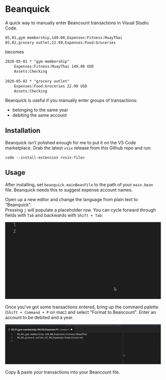 # Beanquick

A quick way to manually enter Beancount transactions in Visual Studio Code.

```
05,01,gym membership,149.00,Expenses:Fitness:MuayThai
05,02,grocery outlet,22.99,Expenses:Food:Groceries
```
becomes
```
2020-05-01 * "gym membership"
    Expenses:Fitness:MuayThai 149.00 USD
    Assets:Checking

2020-05-02 * "grocery outlet"
    Expenses:Food:Groceries 22.99 USD
    Assets:Checking
```

Beanquick is useful if you manually enter groups of transactions:
- belonging to the same year
- debiting the same account

## Installation

Beanquick isn't polished enough for me to put it on the VS Code marketplace. Grab
the latest `vsix` release from this Github repo and run:
```
code --install-extension <vsix-file>
```

## Usage

After installing, set `beanquick.mainBeanFile` to the path of your `main.bean` file.
Beanquick needs this to suggest expense account names.

Open up a new editor and change the language from plain text to "Beanquick".  
Pressing `j` will populate a placeholder row. You can cycle forward through fields
with `Tab` and backwards with `Shift + Tab`:

![](img/placeholder.gif)

Once you've got some transactions entered, bring up the command palette (`Shift + Command + P` on mac)
and select "Format to Beancount". Enter an account to be debited and a year.

![](img/format.gif)

Copy & paste your transactions into your Beancount file.
